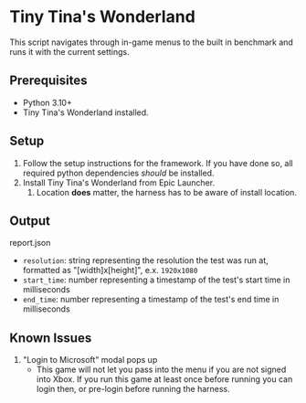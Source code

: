 # Tiny Tina's Wonderland

This script navigates through in-game menus to the built in benchmark and runs it with the current settings.

## Prerequisites

- Python 3.10+
- Tiny Tina's Wonderland installed.

## Setup

  1. Follow the setup instructions for the framework. If you have done so, all required python dependencies *should* be installed.
  2. Install Tiny Tina's Wonderland from Epic Launcher.
      1. Location **does** matter, the harness has to be aware of install location.

## Output

report.json
- `resolution`: string representing the resolution the test was run at, formatted as "[width]x[height]", e.x. `1920x1080`
- `start_time`: number representing a timestamp of the test's start time in milliseconds
- `end_time`: number representing a timestamp of the test's end time in milliseconds

## Known Issues
1. "Login to Microsoft" modal pops up
    - This game will not let you pass into the menu if you are not signed into Xbox. If you run this game at least once before running you can login then, or pre-login before running the harness.
